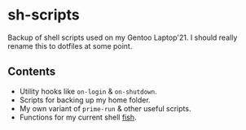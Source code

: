 # sh-scripts

Backup of shell scripts used on my Gentoo Laptop'21. I should really rename this to dotfiles at some point.

## Contents

- Utility hooks like `on-login` & `on-shutdown`.
- Scripts for backing up my home folder.
- My own variant of `prime-run` & other useful scripts.
- Functions for my current shell [fish](https://fishshell.com).
